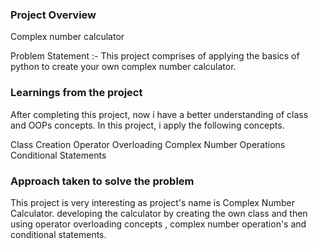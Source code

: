 ### Project Overview

 Complex number calculator


Problem Statement :-
This project comprises of applying the basics of python to create your own complex number calculator.


### Learnings from the project

 After completing this project, now i have a better understanding of class and OOPs concepts. In this project, i apply the following concepts.

Class Creation
Operator Overloading
Complex Number Operations
Conditional Statements


### Approach taken to solve the problem

 This project is very interesting as project's name is Complex Number Calculator.
developing the calculator by creating the own class and then using operator overloading concepts , complex number operation's  and conditional statements.


